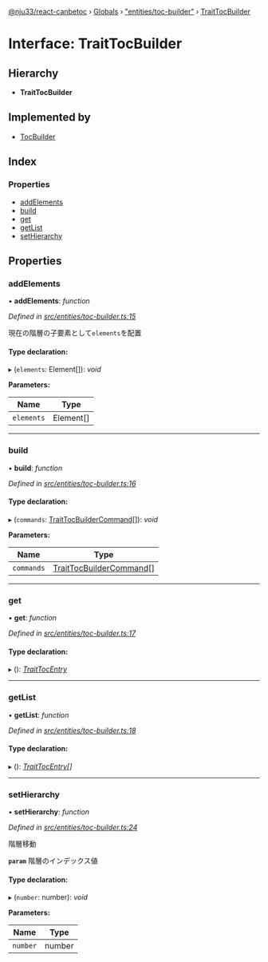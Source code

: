 [@nju33/react-canbetoc](../README.md) › [Globals](../globals.md) › ["entities/toc-builder"](../modules/_entities_toc_builder_.md) › [TraitTocBuilder](_entities_toc_builder_.traittocbuilder.md)

# Interface: TraitTocBuilder

## Hierarchy

* **TraitTocBuilder**

## Implemented by

* [TocBuilder](../classes/_entities_toc_builder_.tocbuilder.md)

## Index

### Properties

* [addElements](_entities_toc_builder_.traittocbuilder.md#addelements)
* [build](_entities_toc_builder_.traittocbuilder.md#build)
* [get](_entities_toc_builder_.traittocbuilder.md#get)
* [getList](_entities_toc_builder_.traittocbuilder.md#getlist)
* [setHierarchy](_entities_toc_builder_.traittocbuilder.md#sethierarchy)

## Properties

###  addElements

• **addElements**: *function*

*Defined in [src/entities/toc-builder.ts:15](https://github.com/nju33/react-canbetoc/blob/9a57d40/src/entities/toc-builder.ts#L15)*

現在の階層の子要素として`elements`を配置

#### Type declaration:

▸ (`elements`: Element[]): *void*

**Parameters:**

Name | Type |
------ | ------ |
`elements` | Element[] |

___

###  build

• **build**: *function*

*Defined in [src/entities/toc-builder.ts:16](https://github.com/nju33/react-canbetoc/blob/9a57d40/src/entities/toc-builder.ts#L16)*

#### Type declaration:

▸ (`commands`: [TraitTocBuilderCommand](_entities_toc_builder_command_.traittocbuildercommand.md)[]): *void*

**Parameters:**

Name | Type |
------ | ------ |
`commands` | [TraitTocBuilderCommand](_entities_toc_builder_command_.traittocbuildercommand.md)[] |

___

###  get

• **get**: *function*

*Defined in [src/entities/toc-builder.ts:17](https://github.com/nju33/react-canbetoc/blob/9a57d40/src/entities/toc-builder.ts#L17)*

#### Type declaration:

▸ (): *[TraitTocEntry](_entities_toc_entry_.traittocentry.md)*

___

###  getList

• **getList**: *function*

*Defined in [src/entities/toc-builder.ts:18](https://github.com/nju33/react-canbetoc/blob/9a57d40/src/entities/toc-builder.ts#L18)*

#### Type declaration:

▸ (): *[TraitTocEntry](_entities_toc_entry_.traittocentry.md)[]*

___

###  setHierarchy

• **setHierarchy**: *function*

*Defined in [src/entities/toc-builder.ts:24](https://github.com/nju33/react-canbetoc/blob/9a57d40/src/entities/toc-builder.ts#L24)*

階層移動

**`param`** 階層のインデックス値

#### Type declaration:

▸ (`number`: number): *void*

**Parameters:**

Name | Type |
------ | ------ |
`number` | number |
